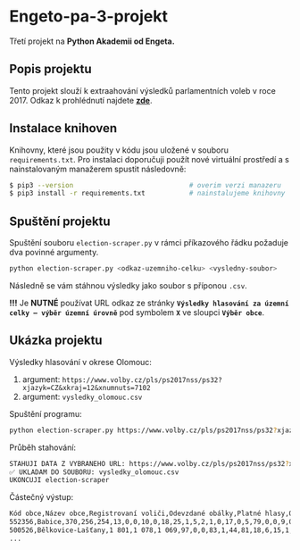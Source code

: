 # Engeto-pa-3-projekt
Třetí projekt na **Python Akademii od Engeta.**

## Popis projektu
Tento projekt slouží k extraahování výsledků parlamentních voleb v roce 2017. Odkaz k prohlédnutí najdete **[zde](https://www.volby.cz/pls/ps2017nss/ps3?xjazyk=CZ)**.

## Instalace knihoven
Knihovny, které jsou použity v kódu jsou uložené v souboru `requirements.txt`. Pro instalaci doporučuji použít nové virtuální prostředí a s nainstalovaným manažerem spustit následovně:

```bash
$ pip3 --version                             # overim verzi manazeru
$ pip3 install -r requirements.txt           # nainstalujeme knihovny
```

## Spuštění projektu
Spuštění souboru `election-scraper.py` v rámci příkazového řádku požaduje dva povinné argumenty.

```bash
python election-scraper.py <odkaz-uzemniho-celku> <vysledny-soubor>
```

Následně se vám stáhnou výsledky jako soubor s příponou `.csv`.

**!!!** Je **NUTNÉ** používat URL odkaz ze stránky **`Výsledky hlasování za územní celky – výběr územní úrovně`** pod symbolem **`X`** ve sloupci **`Výběr obce`**.

## Ukázka projektu
Výsledky hlasování v okrese Olomouc:

   1. argument: `https://www.volby.cz/pls/ps2017nss/ps32?xjazyk=CZ&xkraj=12&xnumnuts=7102`
   2. argument: `vysledky_olomouc.csv`

Spuštění programu:

```bash
python election-scraper.py https://www.volby.cz/pls/ps2017nss/ps32?xjazyk=CZ&xkraj=12&xnumnuts=7102 vysledky_olomouc.csv
```

Průběh stahování:

```bash
STAHUJI DATA Z VYBRANEHO URL: https://www.volby.cz/pls/ps2017nss/ps32?xjazyk=CZ&xkraj=12&xnumnuts=7102
✅ UKLADAM DO SOUBORU: vysledky_olomouc.csv
UKONCUJI election-scraper
```

Částečný výstup:
```bash
Kód obce,Název obce,Registrovaní voliči,Odevzdané obálky,Platné hlasy,Občanská demokratická strana,Řád národa - Vlastenecká unie,CESTA ODPOVĚDNÉ SPOLEČNOSTI,Česká str.sociálně demokrat.,Radostné Česko,STAROSTOVÉ A NEZÁVISLÍ,Komunistická str.Čech a Moravy,Strana zelených,"ROZUMNÍ-stop migraci,diktát.EU",Strana svobodných občanů,Blok proti islam.-Obran.domova,Občanská demokratická aliance,Česká pirátská strana,Referendum o Evropské unii,TOP 09,ANO 2011,Dobrá volba 2016,SPR-Republ.str.Čsl. M.Sládka,Křesť.demokr.unie-Čs.str.lid.,Česká strana národně sociální,REALISTÉ,SPORTOVCI,Dělnic.str.sociální spravedl.,Svob.a př.dem.-T.Okamura (SPD),Strana Práv Občanů
552356,Babice,370,256,254,13,0,0,10,0,18,25,1,5,2,1,0,17,0,5,79,0,0,9,0,0,2,0,66,1
500526,Bělkovice-Lašťany,1 801,1 078,1 069,97,0,0,83,1,44,81,18,6,15,1,1,104,0,32,333,1,2,75,0,6,8,1,153,7
...
```
